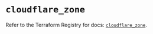 # `cloudflare_zone`

Refer to the Terraform Registry for docs: [`cloudflare_zone`](https://registry.terraform.io/providers/cloudflare/cloudflare/4.35.0/docs/resources/zone).
